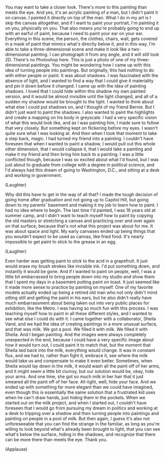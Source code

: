 
You may want to take a closer look.
There&#39;s more to this painting than meets the eye.
And yes, it&#39;s an acrylic painting of a man,
but I didn&#39;t paint it on canvas.
I painted it directly on top of the man.
What I do in my art is I skip the canvas altogether,
and if I want to paint your portrait,
I&#39;m painting it on you, physically on you.
That also means you&#39;re probably going to end up
with an earful of paint,
because I need to paint your ear on your ear.
Everything in this scene, the person, the clothes,
chairs, wall, gets covered in a mask of paint
that mimics what&#39;s directly below it,
and in this way, I&#39;m able to take a three-dimensional scene
and make it look like a two-dimensional painting.
I can photograph it from any angle,
and it will still look 2D.
There&#39;s no Photoshop here.
This is just a photo
of one of my three-dimensional paintings.
You might be wondering how I came up with this idea
of turning people into paintings.
But originally, this had nothing to do
with either people or paint.
It was about shadows.
I was fascinated with the absence of light,
and I wanted to find a way that I could give it materiality
and pin it down before it changed.
I came up with the idea of painting shadows.
I loved that I could hide within this shadow
my own painted version,
and it would be almost invisible
until the light changed, and all of a sudden
my shadow would be brought to the light.
I wanted to think about what else I could put shadows on,
and I thought of my friend Bernie.
But I didn&#39;t just want to paint the shadows.
I also wanted to paint the highlights
and create a mapping on his body in greyscale.
I had a very specific vision of what this would look like,
and as I was painting him,
I made sure to follow that very closely.
But something kept on flickering before my eyes.
I wasn&#39;t quite sure what I was looking at.
And then when I took that moment to take a step back,
magic.
I had turned my friend into a painting.
I couldn&#39;t have foreseen that
when I wanted to paint a shadow,
I would pull out this whole other dimension,
that I would collapse it,
that I would take a painting and make it my friend
and then bring him back to a painting.
I was a little conflicted though,
because I was so excited about what I&#39;d found,
but I was just about to graduate from college
with a degree in political science,
and I&#39;d always had this dream
of going to Washington, D.C.,
and sitting at a desk
and working in government.

(Laughter)

Why did this have to get in the way of all that?
I made the tough decision
of going home after graduation
and not going up to Capitol Hill,
but going down to my parents&#39; basement
and making it my job to learn how to paint.
I had no idea where to begin.
The last time I&#39;d painted,
I was 16 years old at summer camp,
and I didn&#39;t want to teach myself how to paint
by copying the old masters
or stretching a canvas
and practicing over and over again on that surface,
because that&#39;s not what this project was about for me.
It was about space and light.
My early canvases ended up being
things that you wouldn&#39;t expect to be used as canvas,
like fried food.
It&#39;s nearly impossible
to get paint to stick to the grease in an egg.

(Laughter)

Even harder was getting paint to stick
to the acid in a grapefruit.
It just would erase my brush strokes
like invisible ink.
I&#39;d put something down, and instantly it would be gone.
And if I wanted to paint on people,
well, I was a little bit embarrassed
to bring people down into my studio
and show them that I spent my days in a basement
putting paint on toast.
It just seemed like it made more sense
to practice by painting on myself.
One of my favorite models actually ended up being
a retired old man
who not only didn&#39;t mind sitting still
and getting the paint in his ears,
but he also didn&#39;t really have much embarrassment
about being taken out into very public places
for exhibition,
like the Metro.
I was having so much fun with this process.
I was teaching myself how to paint in all these different styles,
and I wanted to see what else I could do with it.
I came together with a collaborator, Sheila Vand,
and we had the idea of creating paintings
in a more unusual surface,
and that was milk.
We got a pool. We filled it with milk.
We filled it with Sheila. And I began painting.
And the images were always
completely unexpected in the end,
because I could have a very specific image
about how it would turn out,
I could paint it to match that,
but the moment that Sheila laid back into the milk,
everything would change.
It was in constant flux,
and we had to, rather than fight it, embrace it,
see where the milk would take us
and compensate to make it even better.
Sometimes, when Sheila would lay down in the milk,
it would wash all the paint off of her arms,
and it might seem a little bit clumsy,
but our solution would be, okay, hide your arms.
And one time, she got so much milk in her hair
that it just smeared all the paint off of her face.
All right, well, hide your face.
And we ended up with something far more elegant
than we could have imagined,
even though this is essentially the same solution
that a frustrated kid uses when he can&#39;t draw hands,
just hiding them in the pockets.
When we started out on the milk project,
and when I started out,
I couldn&#39;t have foreseen that I would go
from pursuing my dream in politics
and working at a desk
to tripping over a shadow
and then turning people into paintings
and painting on people in a pool of milk.
But then again, I guess it&#39;s also not unforeseeable
that you can find the strange in the familiar,
as long as you&#39;re willing to look beyond
what&#39;s already been brought to light,
that you can see what&#39;s below the surface,
hiding in the shadows,
and recognize that there can be more there
than meets the eye.
Thank you.

(Applause)

